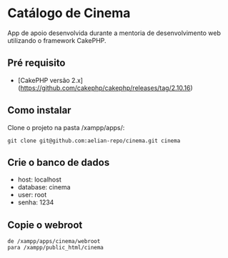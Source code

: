 # Catálogo de Cinema

App de apoio desenvolvida durante a mentoria de desenvolvimento web utilizando o framework CakePHP.

## Pré requisito

- [CakePHP versão 2.x] (https://github.com/cakephp/cakephp/releases/tag/2.10.16)

## Como instalar

Clone o projeto na pasta /xampp/apps/: 

```
git clone git@github.com:aelian-repo/cinema.git cinema
```

## Crie o banco de dados

- host: localhost
- database: cinema
- user: root
- senha: 1234

## Copie o webroot 

```
de /xampp/apps/cinema/webroot 
para /xampp/public_html/cinema
```
